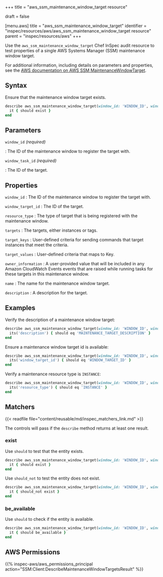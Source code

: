 +++
title = "aws_ssm_maintenance_window_target resource"

draft = false


[menu.aws]
title = "aws_ssm_maintenance_window_target"
identifier = "inspec/resources/aws/aws_ssm_maintenance_window_target resource"
parent = "inspec/resources/aws"
+++

Use the `aws_ssm_maintenance_window_target` Chef InSpec audit resource to test properties of a single AWS Systems Manager (SSM) maintenance window target.

For additional information, including details on parameters and properties, see the [AWS documentation on AWS SSM MaintenanceWindowTarget](https://docs.aws.amazon.com/AWSCloudFormation/latest/UserGuide/aws-resource-ssm-maintenancewindowtarget.html).

## Syntax

Ensure that the maintenance window target exists.

```ruby
describe aws_ssm_maintenance_window_target(window_id: 'WINDOW_ID', window_target_id: 'WINDOW_TARGET_ID') do
  it { should exist }
end
```

## Parameters

`window_id` _(required)_

: The ID of the maintenance window to register the target with.

`window_task_id` _(required)_

: The ID of the target.

## Properties

`window_id`
: The ID of the maintenance window to register the target with.

`window_target_id`
: The ID of the target.

`resource_type`
: The type of target that is being registered with the maintenance window.

`targets`
: The targets, either instances or tags.

`target_keys`
: User-defined criteria for sending commands that target instances that meet the criteria.

`target_values`
: User-defined criteria that maps to Key.

`owner_information`
: A user-provided value that will be included in any Amazon CloudWatch Events events that are raised while running tasks for these targets in this maintenance window.

`name`
: The name for the maintenance window target.

`description`
: A description for the target.

## Examples

Verify the description of a maintenance window target:

```ruby
describe aws_ssm_maintenance_window_target(window_id: 'WINDOW_ID', window_target_id: 'WINDOW_TARGET_ID') do
  its('description') { should eq 'MAINTENANCE_TARGET_DESCRIPTION' }
end
```

Ensure a maintenance window target id is available:

```ruby
describe aws_ssm_maintenance_window_target(window_id: 'WINDOW_ID', window_target_id: 'WINDOW_TARGET_ID') do
  its('window_target_id') { should eq 'WINDOW_TARGET_ID' }
end
```

Verify a maintenance resource type is `INSTANCE`:

```ruby
describe aws_ssm_maintenance_window_target(window_id: 'WINDOW_ID', window_target_id: 'WINDOW_TARGET_ID') do
  its('resource_type') { should eq 'INSTANCE' }
end
```

## Matchers

{{< readfile file="content/reusable/md/inspec_matchers_link.md" >}}

The controls will pass if the `describe` method returns at least one result.

### exist

Use `should` to test that the entity exists.

```ruby
describe aws_ssm_maintenance_window_target(window_id: 'WINDOW_ID', window_target_id: 'WINDOW_TARGET_ID') do
  it { should exist }
end
```

Use `should_not` to test the entity does not exist.

```ruby
describe aws_ssm_maintenance_window_target(window_id: 'WINDOW_ID', window_target_id: 'WINDOW_TARGET_ID') do
  it { should_not exist }
end
```

### be_available

Use `should` to check if the entity is available.

```ruby
describe aws_ssm_maintenance_window_target(window_id: 'WINDOW_ID', window_target_id: 'WINDOW_TARGET_ID') do
  it { should be_available }
end
```

## AWS Permissions

{{% inspec-aws/aws_permissions_principal action="SSM:Client:DescribeMaintenanceWindowTargetsResult" %}}
